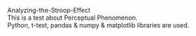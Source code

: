 Analyzing-the-Stroop-Effect <br>
This is a test about Perceptual Phenomenon.<br>
Python, t-test, pandas & numpy & matplotlib libraries are used.

